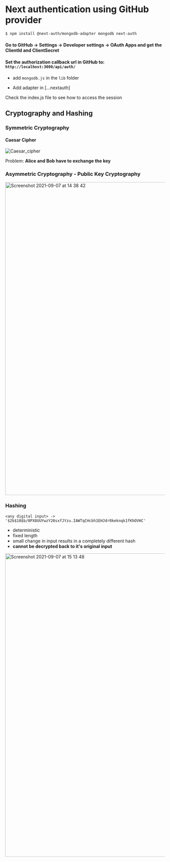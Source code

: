 # Next authentication using GitHub provider

```bash
$ npm install @next-auth/mongodb-adapter mongodb next-auth
```

#### Go to GitHub -> Settings -> Developer settings -> OAuth Apps and get the ClientId and ClientSecret

#### Set the authorization callback url in GitHub to: `http://localhost:3000/api/auth/`

- add `mongodb.js` in the `lib` folder

- Add adapter in [...nextauth]

Check the index.js file to see how to access the session 


## Cryptography and Hashing

### Symmetric Cryptography

#### Caesar Cipher

![Caesar_cipher](https://user-images.githubusercontent.com/10595723/132347964-7237178a-eabe-4180-a924-f4583289b057.png)

Problem: **Alice and Bob have to exchange the key**

### Asymmetric Cryptography - Public Key Cryptography

<img width="988" alt="Screenshot 2021-09-07 at 14 38 42" src="https://user-images.githubusercontent.com/10595723/132347050-c819d16e-f49b-4ba5-984b-238c65afd31b.png">

### Hashing

```
<any digital input> -> '$2b$10$b/0PX8UUYwzY20sxfJYzu.IAWTqCHcbh1EHJdr0keknqk1fKhOVHC'
```

- deterministic 
- fixed length 
- small change in input results in a completely different hash
- **cannot be decrypted back to it's original input**


<img width="958" alt="Screenshot 2021-09-07 at 15 13 48" src="https://user-images.githubusercontent.com/10595723/132351308-54937dc3-561d-4140-b4f8-d2ffa91b2252.png">